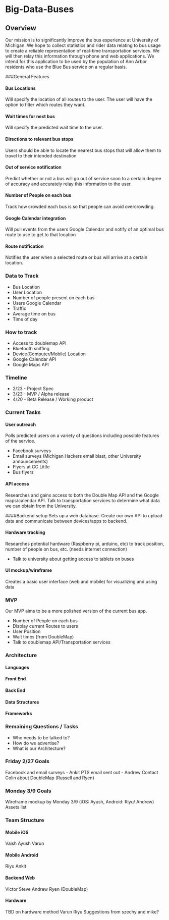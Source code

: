 # Big-Data-Buses

## Overview

Our mission is to significantly improve the bus experience at University of Michigan. We hope to collect statistics and rider data relating to bus usage to create a reliable representation of real-time transportation services. We will then relay this information through phone and web applications. We intend for this application to be used by the population of Ann Arbor residents who use the Blue Bus service on a regular basis.

###General Features

#### Bus Locations
Will specify the location of all routes to the user. The user will have the option to filter which routes they want. 

#### Wait times for next bus
Will specify the predicted wait time to the user.

#### Directions to relevant bus stops
Users should be able to locate the nearest bus stops that will allow them to travel to their intended destination

#### Out of service notification
Predict whether or not a bus will go out of service soon to a certain degree of accuracy and accurately relay this information to the user.

#### Number of People on each bus
 Track how crowded each bus is so that people can avoid overcrowding.

#### Google Calendar integration
Will pull events from the users Google Calendar and notify of an optimal bus route to use to get to that location

#### Route notification
Notifies the user when a selected route or bus will arrive at a certain location.
  

### Data to Track


+ Bus Location
+ User Location
+ Number of people present on each bus
+ Users Google Calendar
+ Traffic
+ Average time on bus
+ Time of day

### How to track


+ Access to doublemap API
+ Bluetooth sniffing
+ Device(Computer/Mobile) Location
+ Google Calendar API
+ Google Maps API

### Timeline

+ 2/23 - Project Spec
+ 3/23 - MVP / Alpha release
+ 4/20 - Beta Release / Working product

### Current Tasks


#### User outreach
Polls predicted users on a variety of questions including possible features of the service. 
+ Facebook surveys
+ Email surveys (Michigan Hackers email blast, other University announcements)
+ Flyers at CC Little
+ Bus flyers


#### API access
Researches and gains access to both the Double Map API and the Google maps/calendar API. Talk to transportation services to determine what data we can obtain from the University. 

####Backend setup
Sets up a web database. Create our own API to upload data and communicate between devices/apps to backend.


#### Hardware tracking
Researches potential hardware (Raspberry pi, arduino, etc) to track position, number of people on bus, etc. (needs internet connection)
+  Talk to university about getting access to tablets on buses

#### UI mockup/wireframe
Creates a basic user interface (web and mobile) for visualizing and using data

### MVP
Our MVP aims to be a more polished version of the current bus app. 
+ Number of People on each bus
+ Display current Routes to users
+ User Position
+ Wait times (from DoubleMap)
+ Talk to doublemap API/Transportation services

### Architecture


#### Languages


#### Front End

#### Back End

#### Data Structures


#### Frameworks

### Remaining Questions / Tasks
+ Who needs to be talked to?
+ How do we advertise?
+ What is our Architecture?

### Friday 2/27 Goals
Facebook and email surveys - Ankit
PTS email sent out - Andrew
Contact Colin about DoubleMap (Russell and Ryen)

### Monday 3/9 Goals
Wireframe mockup by Monday 3/9 (iOS: Ayush, Android: Riyu/ Andrew)
Assets list

### Team Structure

#### Mobile iOS
Vaish
Ayush
Varun

#### Mobile Android
Riyu
Ankit

#### Backend Web
Victor
Steve
Andrew
Ryen (DoubleMap)

#### Hardware
TBD on hardware method
Varun
Riyu 
Suggestions from szechy and mike?


